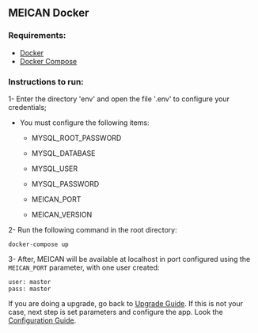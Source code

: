 ## MEICAN Docker

### Requirements:
* <a href="https://docs.docker.com/install">Docker</a>
* <a href="https://docs.docker.com/compose/install">Docker Compose</a>


### Instructions to run:


1- Enter the directory 'env' and open the file '.env' to configure your credentials;

   - You must configure the following items:
   
     * MYSQL_ROOT_PASSWORD
    
     * MYSQL_DATABASE
    
     * MYSQL_USER
    
     * MYSQL_PASSWORD
     
     * MEICAN_PORT
     
     * MEICAN_VERSION
        
        
2- Run the following command in the root directory:

    docker-compose up


3- After, MEICAN will be available at localhost in port configured using the `MEICAN_PORT` parameter, with one user created:

```
user: master
pass: master
```

If you are doing a upgrade, go back to [Upgrade Guide](https://github.com/ufrgs-hyman/meican/blob/master/docs/guide/upgrade.md). If this is not your case, next step is set parameters and configure the app. Look the [Configuration Guide](https://github.com/ufrgs-hyman/meican/blob/master/docs/guide/configuration.md).

